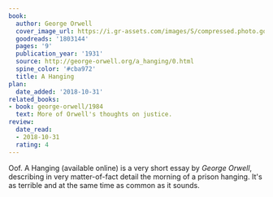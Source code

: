 ```yaml
---
book:
  author: George Orwell
  cover_image_url: https://i.gr-assets.com/images/S/compressed.photo.goodreads.com/books/1377920636l/1803144._SY160_.jpg
  goodreads: '1803144'
  pages: '9'
  publication_year: '1931'
  source: http://george-orwell.org/a_hanging/0.html
  spine_color: '#cba972'
  title: A Hanging
plan:
  date_added: '2018-10-31'
related_books:
- book: george-orwell/1984
  text: More of Orwell's thoughts on justice.
review:
  date_read:
  - 2018-10-31
  rating: 4
---
```


Oof. A Hanging (available online) is a very short essay by *George Orwell*, describing in very matter-of-fact detail the
morning of a prison hanging. It's as terrible and at the same time as common as it sounds.
